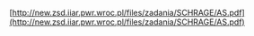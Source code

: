 [http://new.zsd.iiar.pwr.wroc.pl/files/zadania/SCHRAGE/AS.pdf](http://new.zsd.iiar.pwr.wroc.pl/files/zadania/SCHRAGE/AS.pdf)